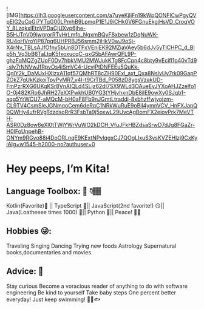 ![IMG]https://lh3.googleusercontent.com/a7uyeKjIjFn19kWpQONFlCwPgyQVpElG2uCpGj7YTqG00LPmhB9LpmqP1E1J9iCHk0V6FGnuEkgjHsVD_CroqVOY_8LzqkxlEtnVPDaCjUXvp6jhe-B5HJTnV09jwgrorRTyHrLmfo_NgxmBQyF8xbew1zDqNuWK-RU4oHVroYiP87pq6UHPRBJ56smm2jHkV0wJ9oSj-X4rNv_TBLsAJfOfny5bUn8DTFxVEniEK92MZiaVAey5b6dJv5yTlCHPC_d_Blp5h_Vq3bB6TaLtqK5fxoxucqC-qxG5bAFAwrQFL9P-ghzFqMQZgZUpF0Dv7hbkVMU2MWJukKTg8FcCpn4c8bty9vEcifl1p40vTd9-sly7rNNVwJfRpvOs4iSmVC4-UcvjPtDNFEEu5QuKk-QglY2k_DaMJxHXlzxA11qf57QMhRT8cZH90Exl_axt_Qxa8NslvUv7rk09GapPZOkZ7gUkKzkoiTpvPvMR7_v4I-t9CrTBd_P058zD8ygsVzakUD-FmPzrRXG6UKgKSr8VnAIQLd4SLjz62dI7SX9WLd3OAueEyJYXoAHJZzelfo1O-0j482KRo6JhRH27eXXPwkhUB0YG3tYHjvhxnDbE8ilE9owXy0SJqb1-aqg5YrWCU7-aMQcM-bH0aF8Fb9nJGmtLtraddj-8xbhzffwjyojzm-CL9TV4CsmSleJGNmqoCem6deRqC1NRkWuRuE9oBjl4ymnVCV_HnFXJapQ0QWHy4ufrRVgTdzdsoRrR3FsbTa9j5oxwL29UvcAgBomFX2eiovPrk7MeVTH-ASR0Dz8ow6eXl0tTWjYWrVuWO2kDCH_VfuJFkHBZdsaSrwD7dJg8FGaZr-H0IFoUnpehB-ONYm9RGvo88i4DoORLnqE9KExtNPvlqgxCJ7QOgLIxuS3ysKVZEHlzj9CxKyiAIg=w1545-h2000-no?authuser=0

# Hey peeps, I’m Kita!

## Language Toolbox: 🧰 👇🏽
Kotlin(Favorite)💙 ||
TypeScript 🤔||
JavaScript(2nd favorite!) 😏||
Java(Loatheeee times 1000) 😤||
Python 🎉||
Peace! ✌🏽

## Hobbies 😜:
Traveling
Singing 
Dancing 
Trying new foods
Astrology 
Supernatural books,documentaries and movies. 

## Advice: 🤔
Stay curious
Become a voracious reader of anything to do with software engineering
Be kind to yourself
Take baby steps
One percent better everyday! 
Just keep swimming! 🐠🦈🐟
